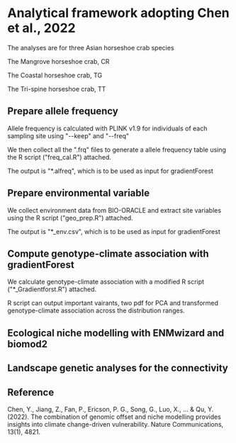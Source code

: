 # Analytical framework adopting Chen et al., 2022

The analyses are for three Asian horseshoe crab species 

The Mangrove horseshoe crab, CR

The Coastal horseshoe crab, TG

The Tri-spine horseshoe crab, TT


## Prepare allele frequency 

Allele frequency is calculated with PLINK v1.9 for individuals of each sampling site using "--keep" and "--freq"

We then collect all the ".frq" files to generate a allele frequency table using the R script ("freq_cal.R") attached.

The output is "*.alfreq", which is to be used as input for gradientForest


## Prepare environmental variable 

We collect environment data from BIO-ORACLE and extract site variables using the R script ("geo_prep.R") attached.

The output is "*_env.csv", which is to be used as input for gradientForest


## Compute genotype-climate association with gradientForest 

We calculate genotype-climate association with a modified R script ("*_Gradientforst.R") attached.

R script can output important vairants, two pdf for PCA and transformed genotype-climate association across the distribution ranges.


## Ecological niche modelling with ENMwizard and biomod2


## Landscape genetic analyses for the connectivity


## Reference 

Chen, Y., Jiang, Z., Fan, P., Ericson, P. G., Song, G., Luo, X., ... & Qu, Y. (2022). The combination of genomic offset and niche modelling provides insights into climate change-driven vulnerability. Nature Communications, 13(1), 4821.
